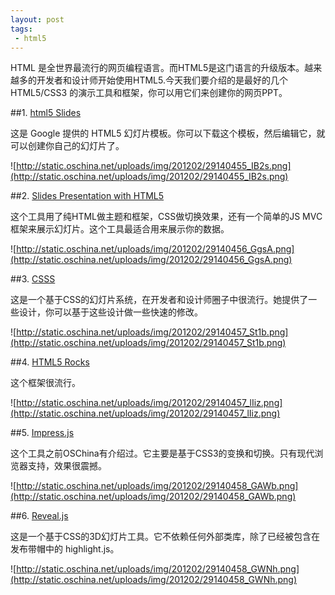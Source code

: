 ```yaml
---
layout: post
tags:
 - html5
---
```


HTML 是全世界最流行的网页编程语言。而HTML5是这门语言的升级版本。越来越多的开发者和设计师开始使用HTML5.今天我们要介绍的是最好的几个 HTML5/CSS3 的演示工具和框架，你可以用它们来创建你的网页PPT。

<!--more-->

##1. [html5 Slides](http://code.google.com/p/html5slides/)

这是 Google 提供的 HTML5 幻灯片模板。你可以下载这个模板，然后编辑它，就可以创建你自己的幻灯片了。

![http://static.oschina.net/uploads/img/201202/29140455_IB2s.png](http://static.oschina.net/uploads/img/201202/29140455_IB2s.png)

##2. [Slides Presentation with HTML5](https://github.com/briancavalier/slides) 

这个工具用了纯HTML做主题和框架，CSS做切换效果，还有一个简单的JS MVC框架来展示幻灯片。这个工具最适合用来展示你的数据。

![http://static.oschina.net/uploads/img/201202/29140456_GgsA.png](http://static.oschina.net/uploads/img/201202/29140456_GgsA.png)

##3. [CSSS](https://github.com/LeaVerou/CSSS) 

这是一个基于CSS的幻灯片系统，在开发者和设计师圈子中很流行。她提供了一些设计，你可以基于这些设计做一些快速的修改。

![http://static.oschina.net/uploads/img/201202/29140457_St1b.png](http://static.oschina.net/uploads/img/201202/29140457_St1b.png)

##4. [HTML5 Rocks](http://slides.html5rocks.com/#title-slide) 

这个框架很流行。

![http://static.oschina.net/uploads/img/201202/29140457_lIiz.png](http://static.oschina.net/uploads/img/201202/29140457_lIiz.png)

##5. [Impress.js](https://github.com/bartaz/impress.js) 

这个工具之前OSChina有介绍过。它主要是基于CSS3的变换和切换。只有现代浏览器支持，效果很震撼。

![http://static.oschina.net/uploads/img/201202/29140458_GAWb.png](http://static.oschina.net/uploads/img/201202/29140458_GAWb.png)

##6. [Reveal.js](https://github.com/hakimel/reveal.js)

这是一个基于CSS的3D幻灯片工具。它不依赖任何外部类库，除了已经被包含在发布带帽中的 highlight.js。

![http://static.oschina.net/uploads/img/201202/29140458_GWNh.png](http://static.oschina.net/uploads/img/201202/29140458_GWNh.png)

